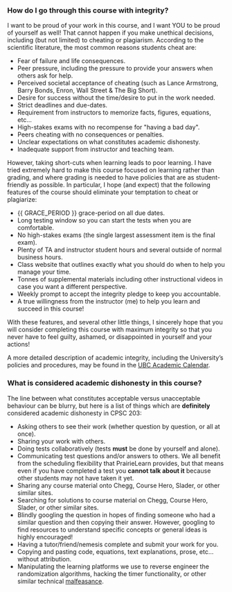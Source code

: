 ### How do I go through this course with integrity?

I want to be proud of your work in this course, and I want YOU to be proud of yourself as well!
That cannot happen if you make unethical decisions, including (but not limited) to cheating or plagiarism.
According to the scientific literature, the most common reasons students cheat are:

- Fear of failure and life consequences.
- Peer pressure, including the pressure to provide your answers when others ask for help.
- Perceived societal acceptance of cheating (such as Lance Armstrong, Barry Bonds, Enron, Wall Street & The Big Short).
- Desire for success without the time/desire to put in the work needed.
- Strict deadlines and due-dates.
- Requirement from instructors to memorize facts, figures, equations, etc...
- High-stakes exams with no recompense for "having a bad day".
- Peers cheating with no consequences or penalties.
- Unclear expectations on what constitutes academic dishonesty.
- Inadequate support from instructor and teaching team.

However, taking short-cuts when learning leads to poor learning.
I have tried extremely hard to make this course focused on learning rather than grading, and where grading is needed to have policies that are as student-friendly as possible.
In particular, I hope (and expect) that the following features of the course should eliminate your temptation to cheat or plagiarize:

- {{ GRACE_PERIOD }} grace-period on all due dates.
- Long testing window so you can start the tests when you are comfortable.
- No high-stakes exams (the single largest assessment item is the final exam).
- Plenty of TA and instructor student hours and several outside of normal business hours.
- Class website that outlines exactly what you should do when to help you manage your time.
- Tonnes of supplemental materials including other instructional videos in case you want a different perspective.
- Weekly prompt to accept the integrity pledge to keep you accountable.
- A true willingness from the instructor (me) to help you learn and succeed in this course!
<!-- 
- Each test has a "bonus test" available one week later; for each test, we will take the better score of the pair.
- All course assessments are completely open book, open notes, and open web (except for cheating websites like Chegg, CourseHero, Slader, Bartleby, etc...)
-->

With these features, and several other little things, I sincerely hope that you will consider completing this course with maximum integrity so that you never have to feel guilty, ashamed, or disappointed in yourself and your actions!

A more detailed description of academic integrity, including the University’s policies and procedures, may be found in the [UBC Academic Calendar](https://vancouver.calendar.ubc.ca/campus-wide-policies-and-regulations/student-conduct-and-discipline/discipline-academic-misconduct).

### What is considered academic dishonesty in this course?

The line between what constitutes acceptable versus unacceptable behaviour can be blurry, but here is a list of things which are **definitely** considered academic dishonesty in CPSC 203:

- Asking others to see their work (whether question by question, or all at once).
- Sharing your work with others.
- Doing tests collaboratively (tests **must** be done by yourself and alone).
- Communicating test questions and/or answers to others.  We all benefit from the scheduling flexibility that PrairieLearn provides, but that means even if you have completed a test you **cannot talk about it** because other students may not have taken it yet.
- Sharing any course material onto Chegg, Course Hero, Slader, or other similar sites.
- Searching for solutions to course material on Chegg, Course Hero, Slader, or other similar sites.
- Blindly googling the question in hopes of finding someone who had a similar question and then copying their answer.  However, googling to find resources to understand specific concepts or general ideas is highly encouraged!
- Having a tutor/friend/nemesis complete and submit your work for you.
- Copying and pasting code, equations, text explanations, prose, etc... without attribution.
- Manipulating the learning platforms we use to reverse engineer the randomization algorithms, hacking the timer functionality, or other similar technical [malfeasance](https://dictionary.cambridge.org/dictionary/english/malfeasance).

